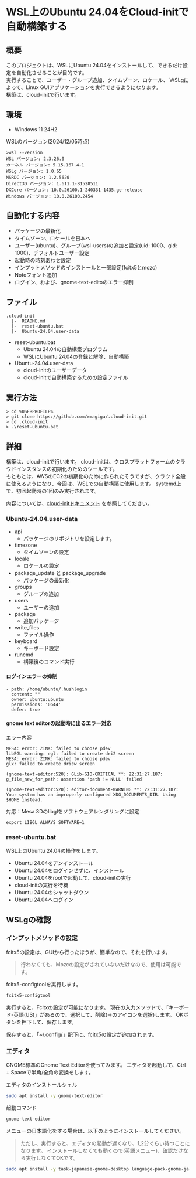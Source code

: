 # WSL上のUbuntu 24.04をCloud-initで自動構築する

## 概要

このプロジェクトは、WSLにUbuntu 24.04をインストールして、できるだけ設定を自動化させることが目的です。  
実行することで、ユーザー・グループ追加、タイムゾーン、ロケール、
WSLgによって、Linux GUIアプリケーションを実行できるようになります。  
構築は、cloud-initで行います。

## 環境

- Windows 11 24H2

WSLのバージョン(2024/12/05時点)
```
>wsl --version
WSL バージョン: 2.3.26.0
カーネル バージョン: 5.15.167.4-1
WSLg バージョン: 1.0.65
MSRDC バージョン: 1.2.5620
Direct3D バージョン: 1.611.1-81528511
DXCore バージョン: 10.0.26100.1-240331-1435.ge-release
Windows バージョン: 10.0.26100.2454
```

## 自動化する内容

- パッケージの最新化
- タイムゾーン、ロケールを日本へ
- ユーザー(ubuntu)、グループ(wsl-users)の追加と設定(uid: 1000、gid: 1000)、デフォルトユーザー設定
- 起動時の時刻あわせ設定
- インプットメソッドのインストールと一部設定(fcitx5とmozc)
- Notoフォント追加
- ログイン、および、gnome-text-editoのエラー抑制

## ファイル

```
.cloud-init
  |-  README.md
  |-  reset-ubuntu.bat
  |-  Ubuntu-24.04.user-data
```

- reset-ubuntu.bat
  - Ubuntu 24.04の自動構築プログラム
  - WSLにUbuntu 24.04の登録と解除、自動構築
- Ubuntu-24.04.user-data
  - cloud-initのユーザーデータ
  - cloud-initで自動構築するための設定ファイル

## 実行方法

```
> cd %USERPROFILE%
> git clone https://github.com/rmagiga/.cloud-init.git
> cd .cloud-init
> .\reset-ubuntu.bat
```

## 詳細

構築は、cloud-initで行います。
cloud-initは、クロスプラットフォームのクラウドインスタンスの初期化のためのツールです。  
もともとは、AWSのEC2の初期化のために作られたそうですが、クラウド全般に使えるようになり、今回は、WSLでの自動構築に使用します。
systemd上で、初回起動時の1回のみ実行されます。

内容については、[cloud-initドキュメント](https://cloudinit.readthedocs.io/en/latest/index.html) を参照してください。

### Ubuntu-24.04.user-data

- api
  - パッケージのリポジトリを設定します。
- timezone
  - タイムゾーンの設定
- locale
  - ロケールの設定
- package_update と package_upgrade
  - パッケージの最新化
- groups
  - グループの追加
- users
  - ユーザーの追加
- package
  - 追加パッケージ
- write_files
  - ファイル操作
- keyboard
  - キーボード設定
- runcmd
  - 構築後のコマンド実行


#### ログインエラーの抑制
```
- path: /home/ubuntu/.hushlogin
  content: ""
  owner: ubuntu:ubuntu
  permissions: '0644'
  defer: true
```

#### gnome text editorの起動時に出るエラー対応

エラー内容
```
MESA: error: ZINK: failed to choose pdev
libEGL warning: egl: failed to create dri2 screen
MESA: error: ZINK: failed to choose pdev
glx: failed to create drisw screen

(gnome-text-editor:520): GLib-GIO-CRITICAL **: 22:31:27.187: g_file_new_for_path: assertion 'path != NULL' failed

(gnome-text-editor:520): editor-document-WARNING **: 22:31:27.187: Your system has an improperly configured XDG_DOCUMENTS_DIR. Using $HOME instead.
```

対応：Mesa 3Dのlibglをソフトウェアレンダリングに設定
```
export LIBGL_ALWAYS_SOFTWARE=1
```

### reset-ubuntu.bat

WSL上のUbuntu 24.04の操作をします。

- Ubuntu 24.04をアンインストール
- Ubuntu 24.04をログインせずに、インストール
- Ubuntu 24.04をrootで起動して、cloud-initの実行
- cloud-initの実行を待機
- Ubuntu 24.04のシャットダウン
- Ubuntu 24.04へログイン

## WSLgの確認

### インプットメソッドの設定

fcitx5の設定は、GUIから行ったほうが、簡単なので、それを行います。
> 行わなくても、Mozcの設定がされていないだけなので、使用は可能です。

fcitx5-configtoolを実行します。
```sh
fcitx5-configtool
```
実行すると、Fcitxの設定が可能になります。
現在の入力メソッドで、「キーボード-英語(US)」があるので、選択して、削除(→のアイコンを選択)します。
OKボタンを押下して、保存します。

保存すると、「~/.config/」配下に、fcitx5の設定が追加されます。

### エディタ

GNOME標準のGnome Text Editorを使ってみます。
エディタを起動して、Ctrl + Spaceで半角/全角の変換をします。

エディタのインストールシェル
```sh
sudo apt install -y gnome-text-editor
```

起動コマンド
```sh
gnome-text-editor
```

メニューの日本語化をする場合は、以下のようにインストールしてください。  
> ただし、実行すると、エディタの起動が遅くなり、1,2分ぐらい待つことになります。
> インストールしなくても動くので(英語メニュー)、確認だけなら実行しなくてOKです。
```sh
sudo apt install -y task-japanese-gnome-desktop language-pack-gnome-ja-base language-pack-gnome-ja gnome-user-docs-ja
```
